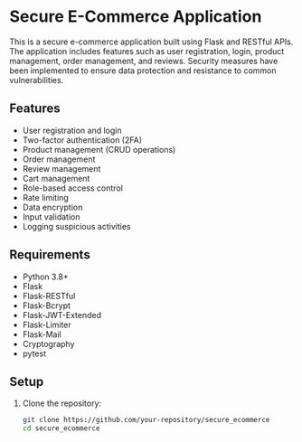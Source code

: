 # Secure E-Commerce Application

This is a secure e-commerce application built using Flask and RESTful APIs. The application includes features such as user registration, login, product management, order management, and reviews. Security measures have been implemented to ensure data protection and resistance to common vulnerabilities.

## Features

- User registration and login
- Two-factor authentication (2FA)
- Product management (CRUD operations)
- Order management
- Review management
- Cart management
- Role-based access control
- Rate limiting
- Data encryption
- Input validation
- Logging suspicious activities

## Requirements

- Python 3.8+
- Flask
- Flask-RESTful
- Flask-Bcrypt
- Flask-JWT-Extended
- Flask-Limiter
- Flask-Mail
- Cryptography
- pytest

## Setup

1. Clone the repository:

   ```bash
   git clone https://github.com/your-repository/secure_ecommerce
   cd secure_ecommerce
   ```
